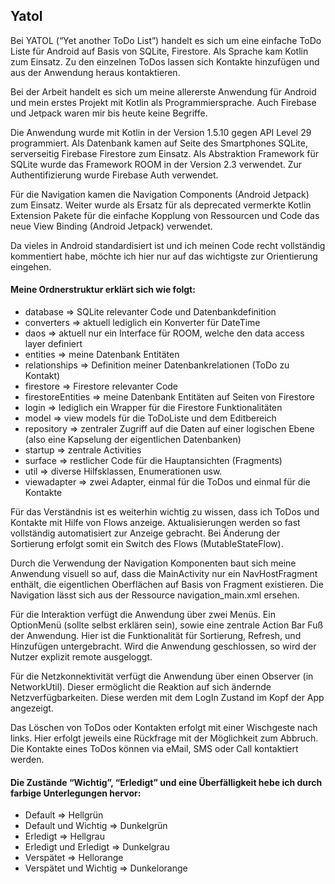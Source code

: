 ## Yatol
Bei YATOL (“Yet another ToDo List”) handelt es sich um eine einfache ToDo Liste für Android auf Basis von SQLite, Firestore. Als 
Sprache kam Kotlin zum Einsatz. Zu den einzelnen ToDos lassen sich Kontakte hinzufügen und aus der Anwendung heraus kontaktieren. 

Bei der Arbeit handelt es sich um meine allererste Anwendung für Android und mein erstes Projekt mit Kotlin als Programmiersprache. Auch 
Firebase und Jetpack waren mir bis heute keine Begriffe.

Die Anwendung wurde mit Kotlin in der Version 1.5.10 gegen API Level 29 programmiert. Als Datenbank kamen auf Seite des Smartphones SQLite, 
serverseitig Firebase Firestore zum Einsatz. Als Abstraktion Framework für SQLite wurde das Framework ROOM in der Version 2.3 verwendet. 
Zur Authentifizierung wurde Firebase Auth verwendet.

Für die Navigation kamen die Navigation Components (Android Jetpack) zum Einsatz. Weiter wurde als Ersatz für als deprecated vermerkte Kotlin 
Extension Pakete für die einfache Kopplung von Ressourcen und Code das neue View Binding (Android Jetpack) verwendet.

Da vieles in Android standardisiert ist und ich meinen Code recht vollständig kommentiert habe, möchte ich hier nur auf das wichtigste zur 
Orientierung eingehen.

#### Meine Ordnerstruktur erklärt sich wie folgt:

- database ⇒ SQLite relevanter Code und Datenbankdefinition
- converters ⇒ aktuell lediglich ein Konverter für DateTime
- daos ⇒ aktuell nur ein Interface für ROOM, welche den data access layer definiert
- entities ⇒ meine Datenbank Entitäten
- relationships ⇒ Definition meiner Datenbankrelationen (ToDo zu Kontakt)
- firestore ⇒ Firestore relevanter Code
- firestoreEntities ⇒ meine Datenbank Entitäten auf Seiten von Firestore
- login ⇒ lediglich ein Wrapper für die Firestore Funktionalitäten
- model ⇒ view models für die ToDoListe und dem Editbereich
- repository ⇒ zentraler Zugriff auf die Daten auf einer logischen Ebene (also eine Kapselung der eigentlichen Datenbanken)
- startup ⇒  zentrale Activities
- surface ⇒  restlicher Code für die Hauptansichten (Fragments)
- util ⇒ diverse Hilfsklassen, Enumerationen usw.
- viewadapter ⇒ zwei Adapter, einmal für die ToDos und einmal für die Kontakte

Für das Verständnis ist es weiterhin wichtig zu wissen, dass ich ToDos und Kontakte mit Hilfe von Flows anzeige. Aktualisierungen werden so fast vollständig automatisiert zur Anzeige gebracht. Bei Änderung der Sortierung erfolgt somit ein Switch des Flows (MutableStateFlow).

Durch die Verwendung der Navigation Komponenten baut sich meine Anwendung visuell so auf, dass die MainActivity nur ein NavHostFragment enthält, die eigentlichen Oberflächen auf Basis von Fragment existieren. Die Navigation lässt sich aus der Ressource navigation_main.xml ersehen.

Für die Interaktion verfügt die Anwendung über zwei Menüs. Ein OptionMenü (sollte selbst erklären sein), sowie eine zentrale Action Bar Fuß der Anwendung. Hier ist die Funktionalität für Sortierung, Refresh, und Hinzufügen untergebracht. Wird die Anwendung geschlossen, so wird der Nutzer explizit remote ausgeloggt.

Für die Netzkonnektivität verfügt die Anwendung über einen Observer (in NetworkUtil). Dieser ermöglicht die Reaktion auf sich ändernde Netzverfügbarkeiten. Diese werden mit dem LogIn Zustand im Kopf der App angezeigt.

Das Löschen von ToDos oder Kontakten erfolgt mit einer Wischgeste nach links. Hier erfolgt jeweils eine Rückfrage mit der Möglichkeit zum Abbruch. Die Kontakte eines ToDos können via eMail, SMS oder Call kontaktiert werden.

#### Die Zustände “Wichtig”, “Erledigt” und eine Überfälligkeit hebe ich durch farbige Unterlegungen hervor:

- Default ⇒ Hellgrün
- Default und Wichtig ⇒ Dunkelgrün
- Erledigt ⇒ Hellgrau
- Erledigt und Erledigt ⇒ Dunkelgrau
- Verspätet ⇒ Hellorange
- Verspätet und Wichtig ⇒ Dunkelorange
